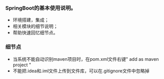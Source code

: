 ### SpringBoot的基本使用说明。
- 环境搭建，集成；
- 相关模块的细节说明；
- 帮助快速回忆细节点。

### 细节点
- 当系统不能自动识别maven项目时，在pom.xml文件右键" add as maven project "
- 不能把.idea和.iml文件上传到文件库，可以在.gitignore文件中忽略掉